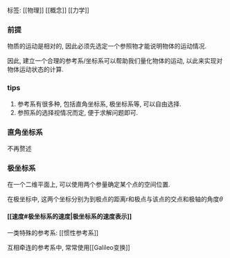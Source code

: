 标签: [[物理]] [[概念]] [[力学]]
### 前提

物质的运动是相对的, 因此必须先选定一个参照物才能说明物体的运动情况. 

因此, 建立一个合理的参考系/坐标系可以帮助我们量化物体的运动, 以此来实现对物体运动状态的计算. 

### tips

1. 参考系有很多种, 包括直角坐标系, 极坐标系等, 可以自由选择. 
2. 参照系的选择视情况而定, 便于求解问题即可. 

### 直角坐标系

不再赘述

### 极坐标系

在一个二维平面上, 可以使用两个参量确定某个点的空间位置. 

在极坐标中, 这两个坐标分别为到极点的距离r和极点与该点的交点和极轴的角度$\theta$

#### [[速度#极坐标系的速度|极坐标系的速度表示]]

一类特殊的参考系: [[惯性参考系]]

互相牵连的参考系中, 常常使用[[Galileo变换]]